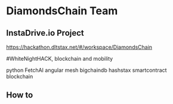 # DiamondsChain Team

## InstaDrive.io Project

https://hackathon.dltstax.net/#/workspace/DiamondsChain

\#WhiteNightHACK, blockchain and mobility

python
FetchAI
angular
mesh
bigchaindb
hashstax
smartcontract
blockchain

## How to